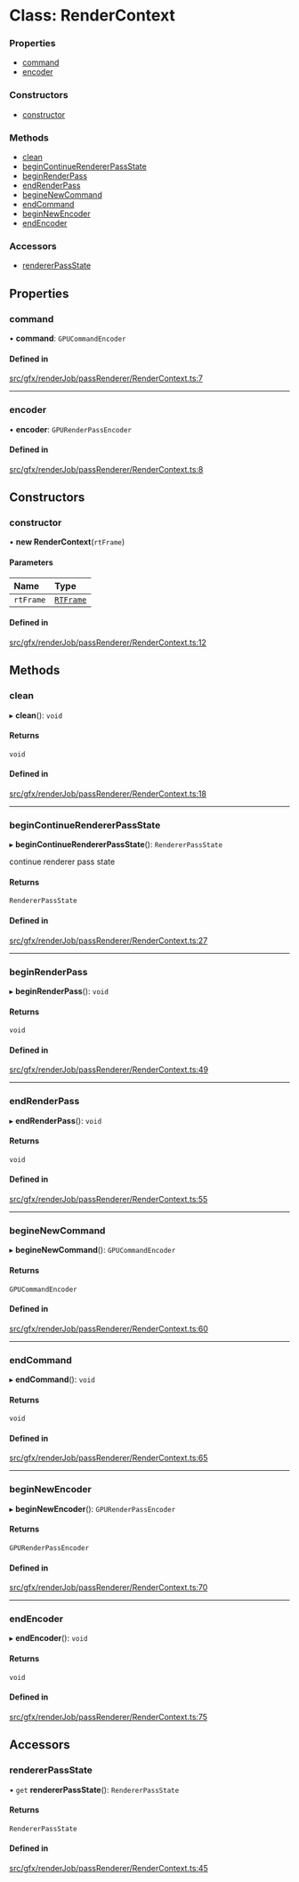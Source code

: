 # Class: RenderContext

### Properties

- [command](RenderContext.md#command)
- [encoder](RenderContext.md#encoder)

### Constructors

- [constructor](RenderContext.md#constructor)

### Methods

- [clean](RenderContext.md#clean)
- [beginContinueRendererPassState](RenderContext.md#begincontinuerendererpassstate)
- [beginRenderPass](RenderContext.md#beginrenderpass)
- [endRenderPass](RenderContext.md#endrenderpass)
- [begineNewCommand](RenderContext.md#beginenewcommand)
- [endCommand](RenderContext.md#endcommand)
- [beginNewEncoder](RenderContext.md#beginnewencoder)
- [endEncoder](RenderContext.md#endencoder)

### Accessors

- [rendererPassState](RenderContext.md#rendererpassstate)

## Properties

### command

• **command**: `GPUCommandEncoder`

#### Defined in

[src/gfx/renderJob/passRenderer/RenderContext.ts:7](https://github.com/Orillusion/orillusion/blob/main/src/gfx/renderJob/passRenderer/RenderContext.ts#L7)

___

### encoder

• **encoder**: `GPURenderPassEncoder`

#### Defined in

[src/gfx/renderJob/passRenderer/RenderContext.ts:8](https://github.com/Orillusion/orillusion/blob/main/src/gfx/renderJob/passRenderer/RenderContext.ts#L8)

## Constructors

### constructor

• **new RenderContext**(`rtFrame`)

#### Parameters

| Name | Type |
| :------ | :------ |
| `rtFrame` | [`RTFrame`](RTFrame.md) |

#### Defined in

[src/gfx/renderJob/passRenderer/RenderContext.ts:12](https://github.com/Orillusion/orillusion/blob/main/src/gfx/renderJob/passRenderer/RenderContext.ts#L12)

## Methods

### clean

▸ **clean**(): `void`

#### Returns

`void`

#### Defined in

[src/gfx/renderJob/passRenderer/RenderContext.ts:18](https://github.com/Orillusion/orillusion/blob/main/src/gfx/renderJob/passRenderer/RenderContext.ts#L18)

___

### beginContinueRendererPassState

▸ **beginContinueRendererPassState**(): `RendererPassState`

continue renderer pass state

#### Returns

`RendererPassState`

#### Defined in

[src/gfx/renderJob/passRenderer/RenderContext.ts:27](https://github.com/Orillusion/orillusion/blob/main/src/gfx/renderJob/passRenderer/RenderContext.ts#L27)

___

### beginRenderPass

▸ **beginRenderPass**(): `void`

#### Returns

`void`

#### Defined in

[src/gfx/renderJob/passRenderer/RenderContext.ts:49](https://github.com/Orillusion/orillusion/blob/main/src/gfx/renderJob/passRenderer/RenderContext.ts#L49)

___

### endRenderPass

▸ **endRenderPass**(): `void`

#### Returns

`void`

#### Defined in

[src/gfx/renderJob/passRenderer/RenderContext.ts:55](https://github.com/Orillusion/orillusion/blob/main/src/gfx/renderJob/passRenderer/RenderContext.ts#L55)

___

### begineNewCommand

▸ **begineNewCommand**(): `GPUCommandEncoder`

#### Returns

`GPUCommandEncoder`

#### Defined in

[src/gfx/renderJob/passRenderer/RenderContext.ts:60](https://github.com/Orillusion/orillusion/blob/main/src/gfx/renderJob/passRenderer/RenderContext.ts#L60)

___

### endCommand

▸ **endCommand**(): `void`

#### Returns

`void`

#### Defined in

[src/gfx/renderJob/passRenderer/RenderContext.ts:65](https://github.com/Orillusion/orillusion/blob/main/src/gfx/renderJob/passRenderer/RenderContext.ts#L65)

___

### beginNewEncoder

▸ **beginNewEncoder**(): `GPURenderPassEncoder`

#### Returns

`GPURenderPassEncoder`

#### Defined in

[src/gfx/renderJob/passRenderer/RenderContext.ts:70](https://github.com/Orillusion/orillusion/blob/main/src/gfx/renderJob/passRenderer/RenderContext.ts#L70)

___

### endEncoder

▸ **endEncoder**(): `void`

#### Returns

`void`

#### Defined in

[src/gfx/renderJob/passRenderer/RenderContext.ts:75](https://github.com/Orillusion/orillusion/blob/main/src/gfx/renderJob/passRenderer/RenderContext.ts#L75)

## Accessors

### rendererPassState

• `get` **rendererPassState**(): `RendererPassState`

#### Returns

`RendererPassState`

#### Defined in

[src/gfx/renderJob/passRenderer/RenderContext.ts:45](https://github.com/Orillusion/orillusion/blob/main/src/gfx/renderJob/passRenderer/RenderContext.ts#L45)
